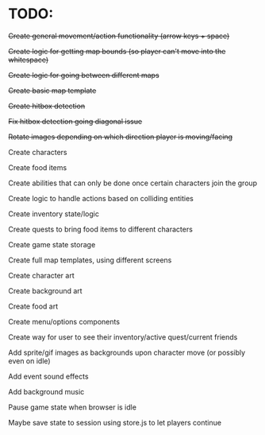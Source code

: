 # TODO:

~~Create general movement/action functionality (arrow keys + space)~~

~~Create logic for getting map bounds (so player can't move into the whitespace)~~

~~Create logic for going between different maps~~

~~Create basic map template~~

~~Create hitbox detection~~

~~Fix hitbox detection going diagonal issue~~

~~Rotate images depending on which direction player is moving/facing~~

Create characters

Create food items

Create abilities that can only be done once certain characters join the group

Create logic to handle actions based on colliding entities

Create inventory state/logic

Create quests to bring food items to different characters

Create game state storage

Create full map templates, using different screens

Create character art

Create background art

Create food art

Create menu/options components

Create way for user to see their inventory/active quest/current friends

Add sprite/gif images as backgrounds upon character move (or possibly even on idle)

Add event sound effects

Add background music

Pause game state when browser is idle

Maybe save state to session using store.js to let players continue
